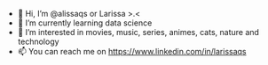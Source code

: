 - 👋 Hi, I’m @alissaqs or Larissa >.<
- 🌱 I’m currently learning data science
- 👀 I’m interested in movies, music, series, animes, cats, nature and technology
- 📫 You can reach me on https://www.linkedin.com/in/larissaqs 

<!---
alissaqs/alissaqs is a ✨ special ✨ repository because its `README.md` (this file) appears on your GitHub profile.
You can click the Preview link to take a look at your changes.
--->
